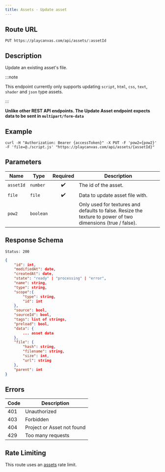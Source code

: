 ```yaml
---
title: Assets - Update asset
---
```


## Route URL

```none
PUT https://playcanvas.com/api/assets/:assetId
```

## Description

Update an existing asset's file.

:::note

This endpoint currently only supports updating `script`, `html`, `css`, `text`, `shader` and `json` type assets.

:::

**Unlike other REST API endpoints. The Update Asset endpoint expects data to be sent in `multipart/form-data`**

## Example

```none
curl -H "Authorization: Bearer {accessToken}" -X PUT -F 'pow2={pow2}' -F 'file=@./script.js' "https://playcanvas.com/api/assets/{assetId}"
```

## Parameters

| Name       | Type      | Required | Description                                                                                                 |
| ---------- | --------- | :------: | ----------------------------------------------------------------------------------------------------------- |
| `assetId`  | `number`  | ✔️      | The id of the asset.                                                                                        |
| `file`     | `file`    | ✔️      | Data to update asset file with.                                                                             |
| `pow2`     | `boolean` |          | Only used for textures and defaults to false. Resize the texture to power of two dimensions (true / false). |

## Response Schema

```none
Status: 200
```

```json
{
    "id": int,
    "modifiedAt": date,
    "createdAt": date,
    "state": "ready" | "processing" | "error",
    "name": string,
    "type": string,
    "scope":{
        "type": string,
        "id": int
    },
    "source": bool,
    "sourceId": bool,
    "tags": list of strings,
    "preload": bool,
    "data": {
        ... asset data
    },
    "file": {
        "hash": string,
        "filename": string,
        "size": int,
        "url": string
    },
    "parent": int
}
```

## Errors

| Code | Description                |
| ---- | -------------------------- |
| 401  | Unauthorized               |
| 403  | Forbidden                  |
| 404  | Project or Asset not found |
| 429  | Too many requests          |

## Rate Limiting

This route uses an [assets][1] rate limit.

[1]: /user-manual/api#rate-limiting
